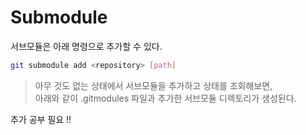 
# Submodule 

서브모듈은 아래 명령으로 추가할 수 있다.
```bash
git submodule add <repository> [path]
```
> 아무 것도 없는 상태에서 서브모듈을 추가하고 상태를 조회해보면,<br>
> 아래와 같이 .gitmodules 파일과 추가한 서브모듈 디렉토리가 생성된다.<br>

추가 공부 필요 !!